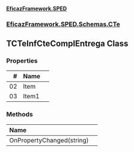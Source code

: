 #### [EficazFramework.SPED](EficazFrameworkSPED.md 'EficazFramework SPED')
### [EficazFramework.SPED.Schemas.CTe](EficazFramework.SPED.Schemas.CTe.md 'EficazFramework.SPED.Schemas.CTe')

## TCTeInfCteComplEntrega Class
### Properties

| # | Name | |
| ---: | :--- | :--- |
| 02 | Item |  |
| 03 | Item1 |  |
### Methods

| Name | |
| :--- | :--- |
| OnPropertyChanged(string) |  |
